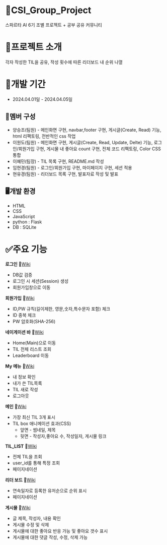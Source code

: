 # 🔡CSI_Group_Project
스파르타 AI 6기 조별 프로젝트 + 공부 공유 커뮤니티
# 📝프로젝트 소개
각자 작성한 TIL을 공유, 작성 횟수에 따른 리더보드 내 순위 나열
# 📅개발 기간
* 2024.04.01일 - 2024.04.05일
## 👥멤버 구성
* 양승조(팀원) - 메인화면 구현, navbar,footer 구현, 게시글(Create, Read) 기능, html 리팩토링, 전반적인 css 작업
* 이원도(팀원) - 메인화면 구현, 게시글(Create, Read, Update, Delte) 기능, 로그인/회원가입 구현, 게시물 내 좋아요 count 구현, 전체 코드 리팩토링, Color CSS 통합
* 이혜민(팀장) - TIL 목록 구현, README.md 작성
* 임현경(팀원) - 로그인/회원가입 구현, 마이페이지 구현, 세션 적용
* 현유경(팀원) - 리더보드 목록 구현, 발표자료 작성 및 발표
## 🖥️개발 환경
* HTML
* CSS
* JavaScript
* python : Flask
* DB : SQLite

# ✅주요 기능
**로그인**  📎[Wiki](https://github.com/luna-negra/csi_group_project/wiki/%EC%A3%BC%EC%9A%94-%EA%B8%B0%EB%8A%A5-%EC%86%8C%EA%B0%9C(Login))
  * DB값 검증
  * 로그인 시 세션(Session) 생성
  * 회원가입창으로 이동

**회원가입**  📎[Wiki](https://github.com/luna-negra/csi_group_project/wiki/%EC%A3%BC%EC%9A%94-%EA%B8%B0%EB%8A%A5-%EC%86%8C%EA%B0%9C(Register))
  * ID,PW 규칙(길이제한, 영문,숫자,특수문자 포함) 체크
  * ID 중복 체크
  * PW 암호화(SHA-256)

**네이게이션 바**  📎[Wiki](https://github.com/luna-negra/csi_group_project/wiki/%EC%A3%BC%EC%9A%94-%EA%B8%B0%EB%8A%A5-%EC%86%8C%EA%B0%9C(Nav-bar))
  * Home(Main)으로 이동
  * TIL 전체 리스트 조회
  * Leaderboard 이동

**My 메뉴**  📎[Wiki](https://github.com/luna-negra/csi_group_project/wiki/%EC%A3%BC%EC%9A%94-%EA%B8%B0%EB%8A%A5-%EC%86%8C%EA%B0%9C(Nav-bar)#%EF%B8%8Fmy-%EB%A9%94%EB%89%B4)
  * 내 정보 확인
  * 내가 쓴 TIL목록
  * TIL 새로 작성
  * 로그아웃
  
**메인**  📎[Wiki](https://github.com/luna-negra/csi_group_project/wiki/Main-%ED%99%94%EB%A9%B4-%EA%B5%AC%EC%84%B1)
  * 가장 최신 TIL 3개 표시
  * TIL box 애니메이션 효과(CSS)
    * 앞면 - 썸네일, 제목
    * 뒷면 - 작성자,좋아요 수, 작성일자, 게시물 링크

**TIL_LIST**  📎[Wiki](https://github.com/luna-negra/csi_group_project/wiki/%EC%A3%BC%EC%9A%94-%EA%B8%B0%EB%8A%A5-%EC%86%8C%EA%B0%9C(TIL_LIST))
  * 전체 TIL을 조회
  * user_id를 통해 특정 조회
  * 페이지네이션 

**리더 보드**  📎[Wiki](https://github.com/luna-negra/csi_group_project/wiki/%EC%A3%BC%EC%9A%94-%EA%B8%B0%EB%8A%A5-%EC%86%8C%EA%B0%9C(Leaderboard))
  * 연속일자로 등록한 유저순으로 순위 표시
  * 페이지네이션

**게시물** 📎[Wiki](https://github.com/luna-negra/csi_group_project/wiki/%EC%A3%BC%EC%9A%94-%EA%B8%B0%EB%8A%A5-%EC%86%8C%EA%B0%9C(Post))
  * 글 제목, 작성자, 내용 확인
  * 게시물 수정 및 삭제
  * 게시물에 대한 좋아요 반응 가능 및 좋아요 갯수 표시
  * 게시물에 대한 댓글 작성, 수정, 삭제 가능
